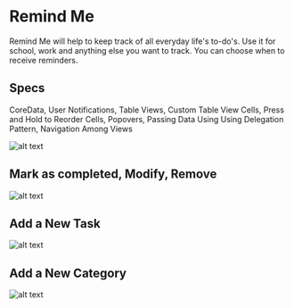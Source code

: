 # Remind Me

Remind Me will help to keep track of all everyday life's to-do's. Use it for school, work and anything else you want to track. You can choose when to receive reminders.

## Specs

CoreData, User Notifications, Table Views, Custom Table View Cells, Press and Hold to Reorder Cells, Popovers, Passing Data Using Using Delegation Pattern, Navigation Among Views

![alt text](https://www.dennismarkovchin.com/static/media/reminder-images.f47fe163.png)

## Mark as completed, Modify, Remove
![alt text](https://www.dennismarkovchin.com/static/media/reminder-video-1.9cc1015d.gif)

## Add a New Task
![alt text](https://www.dennismarkovchin.com/static/media/reminder-video-2.fe5f5905.gif)

## Add a New Category
![alt text](https://www.dennismarkovchin.com/static/media/reminder-video-3.376e232f.gif)
